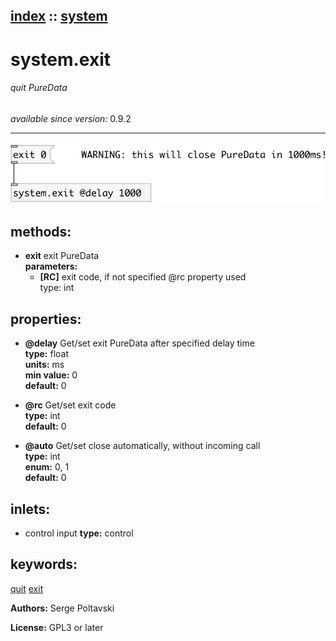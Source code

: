 [index](index.html) :: [system](category_system.html)
---

# system.exit

###### quit PureData

*available since version:* 0.9.2

---




[![example](../examples/img/system.exit.jpg)](../examples/pd/system.exit.pd)





## methods:

* **exit**
exit PureData<br>
  __parameters:__
  - **[RC]** exit code, if not specified @rc property used<br>
    type: int <br>




## properties:

* **@delay** 
Get/set exit PureData after specified delay time<br>
__type:__ float<br>
__units:__ ms<br>
__min value:__ 0<br>
__default:__ 0<br>

* **@rc** 
Get/set exit code<br>
__type:__ int<br>
__default:__ 0<br>

* **@auto** 
Get/set close automatically, without incoming call<br>
__type:__ int<br>
__enum:__ 0, 1<br>
__default:__ 0<br>



## inlets:

* control input 
__type:__ control<br>





## keywords:

[quit](keywords/quit.html)
[exit](keywords/exit.html)






**Authors:** Serge Poltavski




**License:** GPL3 or later





